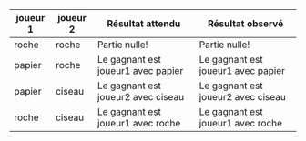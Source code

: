 | joueur 1 | joueur 2 | Résultat attendu   | Résultat observé   |
|----------|----------|--------------------|--------------------|
| roche    | roche    |   Partie nulle!                 |Partie nulle!                    |
| papier   | roche    |  Le gagnant est joueur1 avec papier                  |  Le gagnant est joueur1 avec papier                  |
| papier   | ciseau   | Le gagnant est joueur2 avec ciseau                   |  Le gagnant est joueur2 avec ciseau                  |
| roche    | ciseau   |Le gagnant est joueur1 avec roche                    | Le gagnant est joueur1 avec roche                   |